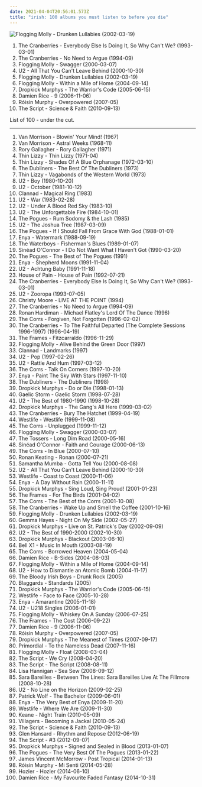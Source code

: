 ```yaml
---
date: 2021-04-04T20:56:01.573Z
title: "irish: 100 albums you must listen to before you die"
---
```

![Flogging Molly - Drunken Lullabies (2002-03-19)](http://coverartarchive.org/release/2fc9a409-48e2-32f0-b513-77df11a873c7/7618759964-500.jpg "Flogging Molly - Drunken Lullabies (2002-03-19)")
<ol class="albums">
<li data-cover="http://coverartarchive.org/release/6e4bad0f-41e3-361d-b75a-3f63bc7176c6/16623893430-500.jpg" data-tags="90s, rock" role="button">The Cranberries - Everybody Else Is Doing It, So Why Can't We? (1993-03-01)</li>
<li data-cover="http://coverartarchive.org/release/177ebc28-0115-3897-8eb3-ebf74ce23790/20976788588-500.jpg" data-tags="90s, rock, alternative" role="button">The Cranberries - No Need to Argue (1994-09)</li>
<li data-cover="http://coverartarchive.org/release/9c27a860-f4f1-323f-9722-f3afd2114e4a/4773484086-500.jpg" data-tags="irish, punk" role="button">Flogging Molly - Swagger (2000-03-07)</li>
<li data-cover="https://img.discogs.com/U8okCdE93Q8KnJ5rBtnugutb8JM=/fit-in/600x600/filters:strip_icc():format(jpeg):mode_rgb():quality(90)/discogs-images/R-1198146-1211495932.jpeg.jpg" data-tags="u2, rock" role="button">U2 - All That You Can't Leave Behind (2000-10-30)</li>
<li data-cover="http://coverartarchive.org/release/2fc9a409-48e2-32f0-b513-77df11a873c7/7618759964-500.jpg" data-tags="irish, punk" role="button">Flogging Molly - Drunken Lullabies (2002-03-19)</li>
<li data-cover="https://img.discogs.com/KCimdGtdSojFTj7oo2f-baqLgbg=/fit-in/600x530/filters:strip_icc():format(jpeg):mode_rgb():quality(90)/discogs-images/R-513755-1476494491-8734.jpeg.jpg" data-tags="irish, punk" role="button">Flogging Molly - Within a Mile of Home (2004-09-14)</li>
<li data-cover="http://coverartarchive.org/release/8200c418-1bc8-4231-902e-9de9d5fb08c4/3333959005-500.jpg" data-tags="punk, punk rock" role="button">Dropkick Murphys - The Warrior's Code (2005-06-15)</li>
<li data-cover="http://coverartarchive.org/release/490595e7-8ec0-3ad1-ac51-95e816ecb24b/8345167017-500.jpg" data-tags="folk, singer-songwriter, acoustic" role="button">Damien Rice - 9 (2006-11-06)</li>
<li data-cover="https://img.discogs.com/95-LQC1Jx2GGoBq_Z7l1CAeHkrM=/fit-in/600x536/filters:strip_icc():format(jpeg):mode_rgb():quality(90)/discogs-images/R-1139242-1217870739.jpeg.jpg" data-tags="electronic, electropop, female vocalists" role="button">Róisín Murphy - Overpowered (2007-05)</li>
<li data-cover="http://coverartarchive.org/release/18e4ebe7-8117-4013-9e1d-6c4bfd9e04c4/6682031158-500.jpg" data-tags="the script" role="button">The Script - Science & Faith (2010-09-13)</li>
</ol>
List of 100 - under the cut.
<!-- more -->

_________________

<ol class="albums">
<li data-cover="https://img.discogs.com/tqNk6K2iPiqQ16xWjxSk1_XbVCA=/fit-in/600x595/filters:strip_icc():format(jpeg):mode_rgb():quality(90)/discogs-images/R-4790909-1376839781-8866.jpeg.jpg" data-tags="60s, blue-eyed soul" role="button">
Van Morrison - Blowin' Your Mind! (1967)
</li>
<li data-cover="https://via.placeholder.com/450" data-tags="singer-songwriter, folk, 60s" role="button">
Van Morrison - Astral Weeks (1968-11)
</li>
<li data-cover="https://img.discogs.com/f1ZFte7q9L1-ZDl_pvNSLNFkCco=/fit-in/600x594/filters:strip_icc():format(jpeg):mode_rgb():quality(90)/discogs-images/R-2680042-1296298782.jpeg.jpg" data-tags="blues rock, classic rock, blues" role="button">
Rory Gallagher - Rory Gallagher (1971)
</li>
<li data-cover="http://coverartarchive.org/release/861b7aff-0ce6-47cc-b5f2-b6be19bd3abc/11393785643-500.jpg" data-tags="hard rock, irish" role="button">
Thin Lizzy - Thin Lizzy (1971-04)
</li>
<li data-cover="https://img.discogs.com/SBryxM2DqyTdCJbF4rMHO_ghET4=/fit-in/595x595/filters:strip_icc():format(jpeg):mode_rgb():quality(90)/discogs-images/R-6687349-1424819915-1060.jpeg.jpg" data-tags="classic rock" role="button">
Thin Lizzy - Shades Of A Blue Orphanage (1972-03-10)
</li>
<li data-cover="https://img.discogs.com/8OfATjenCF25tw6a0BClEQQUt2U=/fit-in/495x470/filters:strip_icc():format(jpeg):mode_rgb():quality(90)/discogs-images/R-5078127-1383900869-2517.jpeg.jpg" data-tags="irish" role="button">
The Dubliners - The Best Of The Dubliners (1973)
</li>
<li data-cover="https://img.discogs.com/3lMg394Yp43vjYeb4dqnD8Xl1Sg=/fit-in/600x588/filters:strip_icc():format(jpeg):mode_rgb():quality(90)/discogs-images/R-5966549-1407608547-5756.jpeg.jpg" data-tags="classic rock, hard rock" role="button">
Thin Lizzy - Vagabonds of the Western World (1973)
</li>
<li data-cover="https://img.discogs.com/2SBGJzgJFV8lrI4NUuon4M9CUf0=/fit-in/600x597/filters:strip_icc():format(jpeg):mode_rgb():quality(90)/discogs-images/R-9191287-1555343079-6941.jpeg.jpg" data-tags="post-punk, rock, 80s" role="button">
U2 - Boy (1980-10-20)
</li>
<li data-cover="http://coverartarchive.org/release/37ab2177-339b-4f5d-affc-f1e5d468bf68/6741475248-500.jpg" data-tags="rock, 80s" role="button">
U2 - October (1981-10-12)
</li>
<li data-cover="http://coverartarchive.org/release/7546163d-238d-38e3-97bb-26c464dabbeb/3195155586-500.jpg" data-tags="celtic, irish" role="button">
Clannad - Magical Ring (1983)
</li>
<li data-cover="https://img.discogs.com/HV3PkcnCqXxcN3RtBp1JG39rK5M=/fit-in/443x600/filters:strip_icc():format(jpeg):mode_rgb():quality(90)/discogs-images/R-3019834-1407571984-2110.jpeg.jpg" data-tags="rock, 80s" role="button">
U2 - War (1983-02-28)
</li>
<li data-cover="http://coverartarchive.org/release/74e6f17b-f10f-3b17-a32f-8168b7cd377b/28078884733-500.jpg" data-tags="rock" role="button">
U2 - Under A Blood Red Sky (1983-10)
</li>
<li data-cover="http://coverartarchive.org/release/b268f8c3-a6ee-359f-8804-b2d2eba6f673/8126647993-500.jpg" data-tags="rock" role="button">
U2 - The Unforgettable Fire (1984-10-01)
</li>
<li data-cover="http://coverartarchive.org/release/cf48d517-6671-4715-bf69-1f3a96769a3a/5115726658-500.jpg" data-tags="folk, celtic" role="button">
The Pogues - Rum Sodomy & the Lash (1985)
</li>
<li data-cover="https://via.placeholder.com/450" data-tags="rock" role="button">
U2 - The Joshua Tree (1987-03-09)
</li>
<li data-cover="http://coverartarchive.org/release/4bfd1a30-268b-40ea-a675-1c6bb875e932/21762452337-500.jpg" data-tags="celtic" role="button">
The Pogues - If I Should Fall From Grace With God (1988-01-01)
</li>
<li data-cover="http://coverartarchive.org/release/8f9ab550-fa7e-4e1d-b218-5f1fd9f7aa95/6196789316-500.jpg" data-tags="celtic, new age" role="button">
Enya - Watermark (1988-09-19)
</li>
<li data-cover="https://via.placeholder.com/450" data-tags="irish" role="button">
The Waterboys - Fisherman's Blues (1989-01-07)
</li>
<li data-cover="https://img.discogs.com/W8A4v5z88ipMQ4n14waX-E5rgY8=/fit-in/543x538/filters:strip_icc():format(jpeg):mode_rgb():quality(90)/discogs-images/R-1841631-1359313838-7780.jpeg.jpg" data-tags="female vocalists, pop, 90s" role="button">
Sinéad O'Connor - I Do Not Want What I Haven't Got (1990-03-20)
</li>
<li data-cover="http://coverartarchive.org/release/eb873617-caa5-43f9-8cdb-9cd02e17163a/15595471977-500.jpg" data-tags="irish, irish folk, folk" role="button">
The Pogues - The Best of The Pogues (1991)
</li>
<li data-cover="http://coverartarchive.org/release/2fbbe6b7-5679-33cf-a084-ee4bd5429807/16797026280-500.jpg" data-tags="celtic, new age" role="button">
Enya - Shepherd Moons (1991-11-04)
</li>
<li data-cover="https://img.discogs.com/xivHc5rtqcq_p2J2Qu1D99VZmk8=/fit-in/600x582/filters:strip_icc():format(jpeg):mode_rgb():quality(90)/discogs-images/R-6277836-1606808822-4001.jpeg.jpg" data-tags="rock" role="button">
U2 - Achtung Baby (1991-11-18)
</li>
<li data-cover="https://img.discogs.com/dPYgWwRyJsKpyepRH1RCOY7T2r8=/fit-in/600x588/filters:strip_icc():format(jpeg):mode_rgb():quality(90)/discogs-images/R-2020774-1362921141-6307.jpeg.jpg" data-tags="hip hop, rap, hip-hop, oldschool" role="button">
House of Pain - House of Pain (1992-07-21)
</li>
<li data-cover="http://coverartarchive.org/release/6e4bad0f-41e3-361d-b75a-3f63bc7176c6/16623893430-500.jpg" data-tags="90s, rock" role="button">
The Cranberries - Everybody Else Is Doing It, So Why Can't We? (1993-03-01)
</li>
<li data-cover="http://coverartarchive.org/release/c8a3ad14-933f-308c-866e-b28dd14403a7/3770659611-500.jpg" data-tags="rock, 90s, u2" role="button">
U2 - Zooropa (1993-07-05)
</li>
<li data-cover="http://coverartarchive.org/release/24c4d72b-fd9c-463a-802d-aebd5e8f2a0a/15396072186-500.jpg" data-tags="irish" role="button">
Christy Moore - LIVE AT THE POINT (1994)
</li>
<li data-cover="http://coverartarchive.org/release/177ebc28-0115-3897-8eb3-ebf74ce23790/20976788588-500.jpg" data-tags="90s, rock, alternative" role="button">
The Cranberries - No Need to Argue (1994-09)
</li>
<li data-cover="https://img.discogs.com/eK7dN9yJS91rUJLnmgu8womD_4Q=/fit-in/600x600/filters:strip_icc():format(jpeg):mode_rgb():quality(90)/discogs-images/R-4653091-1473198229-3411.jpeg.jpg" data-tags="celtic" role="button">
Ronan Hardiman - Michael Flatley's Lord Of The Dance (1996)
</li>
<li data-cover="https://img.discogs.com/tDcA9IOU66Qobh5urjCqmuvRP0I=/fit-in/600x522/filters:strip_icc():format(jpeg):mode_rgb():quality(90)/discogs-images/R-1955126-1426218437-4673.jpeg.jpg" data-tags="pop, irish, 90s" role="button">
The Corrs - Forgiven, Not Forgotten (1996-02-02)
</li>
<li data-cover="http://coverartarchive.org/release/bf7920a7-7a0a-3ee5-99ce-479faa65633b/8943912838-500.jpg" data-tags="irish" role="button">
The Cranberries - To The Faithful Departed (The Complete Sessions 1996-1997) (1996-04-19)
</li>
<li data-cover="http://coverartarchive.org/release/3139e3a4-a7e7-40ee-a124-2d2830971c4e/14483468542-500.jpg" data-tags="indie, rock, alternative, irish, irish music" role="button">
The Frames - Fitzcarraldo (1996-11-29)
</li>
<li data-cover="http://coverartarchive.org/release/70c85789-974e-4a92-8b9d-96aef51e7ddd/1174906134-500.jpg" data-tags="irish, live, irish folk punk" role="button">
Flogging Molly - Alive Behind the Green Door (1997)
</li>
<li data-cover="http://coverartarchive.org/release/1463018c-0d31-4526-ac4e-a76f840fcd3f/3196058926-500.jpg" data-tags="celtic" role="button">
Clannad - Landmarks (1997)
</li>
<li data-cover="http://coverartarchive.org/release/a03e7e4b-45ab-390e-9439-4253efa57967/6316878222-500.jpg" data-tags="rock, 90s" role="button">
U2 - Pop (1997-02-26)
</li>
<li data-cover="http://coverartarchive.org/release/1a4dd04b-2979-47d1-9af8-e4f9b2921ee5/14080969649-500.jpg" data-tags="rock" role="button">
U2 - Rattle And Hum (1997-03-12)
</li>
<li data-cover="http://coverartarchive.org/release/259ef148-90a3-44ab-87b2-1252c46febd5/5356649895-500.jpg" data-tags="pop" role="button">
The Corrs - Talk On Corners (1997-10-20)
</li>
<li data-cover="http://coverartarchive.org/release/281397de-fa8e-491a-b664-f03d5eb49c19/15932053701-500.jpg" data-tags="new age, enya, storms in africa, boadicea, only if" role="button">
Enya - Paint The Sky With Stars (1997-11-10)
</li>
<li data-cover="https://img.discogs.com/NrAo82wRPDtNI8-isKvqof7oReg=/fit-in/600x463/filters:strip_icc():format(jpeg):mode_rgb():quality(90)/discogs-images/R-3678539-1479509427-2997.jpeg.jpg" data-tags="irish" role="button">
The Dubliners - The Dubliners (1998)
</li>
<li data-cover="http://coverartarchive.org/release/532827c8-1b6f-382e-9f77-3ea23ed3dba1/17170544907-500.jpg" data-tags="punk, oi" role="button">
Dropkick Murphys - Do or Die (1998-01-13)
</li>
<li data-cover="http://coverartarchive.org/release/0f423674-98e5-4f80-9e70-9691dc13567e/15317941128-500.jpg" data-tags="irish, celtic" role="button">
Gaelic Storm - Gaelic Storm (1998-07-28)
</li>
<li data-cover="http://coverartarchive.org/release/3b886671-04bb-4e6f-bc02-310823641fe9/9041409104-500.jpg" data-tags="rock, u2, classic rock" role="button">
U2 - The Best of 1980-1990 (1998-10-28)
</li>
<li data-cover="http://coverartarchive.org/release/108f2db5-8c8a-411c-9d10-cffa5969b349/3333907443-500.jpg" data-tags="punk" role="button">
Dropkick Murphys - The Gang's All Here (1999-03-02)
</li>
<li data-cover="https://img.discogs.com/zonqhzeLNgC07fqdcsZ5OrZ7h8k=/fit-in/565x606/filters:strip_icc():format(jpeg):mode_rgb():quality(90)/discogs-images/R-7768449-1448613040-9659.jpeg.jpg" data-tags="rock, alternative, 90s" role="button">
The Cranberries - Bury The Hatchet (1999-04-19)
</li>
<li data-cover="http://coverartarchive.org/release/5b8f11a0-ea81-44d0-a79b-726506b8e6b3/22647463025-500.jpg" data-tags="westlife, pop" role="button">
Westlife - Westlife (1999-11-08)
</li>
<li data-cover="http://coverartarchive.org/release/dc1f2430-bdd5-4070-95a1-58fe9067811b/3600810436-500.jpg" data-tags="folk, pop, irish" role="button">
The Corrs - Unplugged (1999-11-12)
</li>
<li data-cover="http://coverartarchive.org/release/9c27a860-f4f1-323f-9722-f3afd2114e4a/4773484086-500.jpg" data-tags="irish, punk" role="button">
Flogging Molly - Swagger (2000-03-07)
</li>
<li data-cover="http://coverartarchive.org/release/364bab3c-240b-30f1-8cd8-d624a4f89d5a/16999982419-500.jpg" data-tags="rock, punk, irish, celtic rock, t tossers" role="button">
The Tossers - Long Dim Road (2000-05-16)
</li>
<li data-cover="https://img.discogs.com/98PBEItYQtvgo5i3j5PPOTr2fZ8=/fit-in/535x406/filters:strip_icc():format(jpeg):mode_rgb():quality(90)/discogs-images/R-3445887-1330696286.jpeg.jpg" data-tags="irish, 00s" role="button">
Sinéad O'Connor - Faith and Courage (2000-06-13)
</li>
<li data-cover="https://img.discogs.com/SFPzHAzX4ah4IFjPf-JRPl37kXU=/fit-in/600x596/filters:strip_icc():format(jpeg):mode_rgb():quality(90)/discogs-images/R-951267-1428563434-2020.jpeg.jpg" data-tags="pop" role="button">
The Corrs - In Blue (2000-07-10)
</li>
<li data-cover="http://coverartarchive.org/release/3ad25a36-8eda-3abd-ab57-b1db6cbfe0e7/27458441899-500.jpg" data-tags="pop" role="button">
Ronan Keating - Ronan (2000-07-21)
</li>
<li data-cover="https://img.discogs.com/jPxobYClW9cUSZGg2ceFcBZ3_l0=/fit-in/600x599/filters:strip_icc():format(jpeg):mode_rgb():quality(90)/discogs-images/R-121824-1281705849.jpeg.jpg" data-tags="pop, dance" role="button">
Samantha Mumba - Gotta Tell You (2000-08-08)
</li>
<li data-cover="https://img.discogs.com/U8okCdE93Q8KnJ5rBtnugutb8JM=/fit-in/600x600/filters:strip_icc():format(jpeg):mode_rgb():quality(90)/discogs-images/R-1198146-1211495932.jpeg.jpg" data-tags="u2, rock" role="button">
U2 - All That You Can't Leave Behind (2000-10-30)
</li>
<li data-cover="http://coverartarchive.org/release/d0cb6120-ad2e-4694-847f-664083bdc0e4/26537178398-500.jpg" data-tags="coast to coast, westlife, pop" role="button">
Westlife - Coast to Coast (2000-11-06)
</li>
<li data-cover="http://coverartarchive.org/release/76d53e8d-a605-3a57-a188-450d6884fff5/13737540134-500.jpg" data-tags="new age, celtic, enya" role="button">
Enya - A Day Without Rain (2000-11-11)
</li>
<li data-cover="http://coverartarchive.org/release/b5b41db5-72bc-3140-b571-998b14d0fced/4773453196-500.jpg" data-tags="punk rock, irish, celtic punk, dropkick murphys" role="button">
Dropkick Murphys - Sing Loud, Sing Proud! (2001-01-23)
</li>
<li data-cover="https://img.discogs.com/cEaKtdU8XpEYAc-xXDL54g7uoEY=/fit-in/300x300/filters:strip_icc():format(jpeg):mode_rgb():quality(90)/discogs-images/R-1433959-1279370870.jpeg.jpg" data-tags="noise, indie, rock, alternative, melancholy, irish, friends, heartbeat, plaintive, boomtown" role="button">
The Frames - For The Birds (2001-04-02)
</li>
<li data-cover="http://coverartarchive.org/release/848a2636-51a8-4a38-9cb3-f6821e8adbe1/28759289524-500.jpg" data-tags="the corrs" role="button">
The Corrs - The Best of the Corrs (2001-10-08)
</li>
<li data-cover="http://coverartarchive.org/release/e5119f27-ef7f-392f-8d93-790a7b62ef59/19311203167-500.jpg" data-tags="rock" role="button">
The Cranberries - Wake Up and Smell the Coffee (2001-10-16)
</li>
<li data-cover="http://coverartarchive.org/release/2fc9a409-48e2-32f0-b513-77df11a873c7/7618759964-500.jpg" data-tags="irish, punk" role="button">
Flogging Molly - Drunken Lullabies (2002-03-19)
</li>
<li data-cover="https://img.discogs.com/M39hBiXjfl2bPyfd88UkhSbF5vM=/fit-in/543x540/filters:strip_icc():format(jpeg):mode_rgb():quality(90)/discogs-images/R-3203310-1349612467-3697.jpeg.jpg" data-tags="irish" role="button">
Gemma Hayes - Night On My Side (2002-05-27)
</li>
<li data-cover="http://coverartarchive.org/release/3d09f662-31e0-4f4b-b317-dd332bb03fcc/3333923376-500.jpg" data-tags="punk, irish, live, celtic punk, dropkick murphys" role="button">
Dropkick Murphys - Live on St. Patrick's Day (2002-09-09)
</li>
<li data-cover="http://coverartarchive.org/release/9f7fead6-9bba-3a45-ad9d-33d8712413bb/17641203848-500.jpg" data-tags="rock" role="button">
U2 - The Best of 1990-2000 (2002-10-30)
</li>
<li data-cover="http://coverartarchive.org/release/41c645e2-dc4d-3a56-ac30-1d1e55946c62/4773391073-500.jpg" data-tags="punk, punk rock" role="button">
Dropkick Murphys - Blackout (2003-06-10)
</li>
<li data-cover="https://img.discogs.com/C7ivzZqISbQUn_PodoOTtCo-Z2c=/fit-in/239x240/filters:strip_icc():format(jpeg):mode_rgb():quality(90)/discogs-images/R-2044574-1406510932-1126.jpeg.jpg" data-tags="indie, indie rock, irish, stuff i like, drive-thru records" role="button">
Bell X1 - Music In Mouth (2003-08-19)
</li>
<li data-cover="http://coverartarchive.org/release/09ead843-23c8-3ee2-9094-1cf78b3a2408/10962966051-500.jpg" data-tags="pop" role="button">
The Corrs - Borrowed Heaven (2004-05-04)
</li>
<li data-cover="http://coverartarchive.org/release/79f75593-94ca-4b24-bfdb-91c0b9395b39/13538432061-500.jpg" data-tags="damien rice, 2004, acoustic, live" role="button">
Damien Rice - B-Sides (2004-08-03)
</li>
<li data-cover="https://img.discogs.com/KCimdGtdSojFTj7oo2f-baqLgbg=/fit-in/600x530/filters:strip_icc():format(jpeg):mode_rgb():quality(90)/discogs-images/R-513755-1476494491-8734.jpeg.jpg" data-tags="irish, punk" role="button">
Flogging Molly - Within a Mile of Home (2004-09-14)
</li>
<li data-cover="http://coverartarchive.org/release/1eccc76d-a24a-3066-ab4f-85e2efffb251/7947210173-500.jpg" data-tags="rock, u2" role="button">
U2 - How to Dismantle an Atomic Bomb (2004-11-17)
</li>
<li data-cover="http://coverartarchive.org/release/d67791a1-1304-4f30-a6f3-f00b8186630a/992235630-500.jpg" data-tags="irish" role="button">
The Bloody Irish Boys - Drunk Rock (2005)
</li>
<li data-cover="http://coverartarchive.org/release/1285d08e-17ee-4688-b26b-9a2e043d4e8c/5956860175-500.jpg" data-tags="irish, celtic, celtic rock" role="button">
Blaggards - Standards (2005)
</li>
<li data-cover="http://coverartarchive.org/release/8200c418-1bc8-4231-902e-9de9d5fb08c4/3333959005-500.jpg" data-tags="punk, punk rock" role="button">
Dropkick Murphys - The Warrior's Code (2005-06-15)
</li>
<li data-cover="http://coverartarchive.org/release/ee99133c-2a6a-4284-aa50-49080bdba6cd/28019561986-500.jpg" data-tags="westlife, pop" role="button">
Westlife - Face to Face (2005-10-28)
</li>
<li data-cover="http://coverartarchive.org/release/b68a9abc-5e45-3fa6-8a6f-b0e9572ba1c9/8316179451-500.jpg" data-tags="new age, celtic" role="button">
Enya - Amarantine (2005-11-18)
</li>
<li data-cover="http://coverartarchive.org/release/50960a67-c4cc-4845-b722-cf2372d7e5f9/7165424755-500.jpg" data-tags="rock, u2" role="button">
U2 - U218 Singles (2006-01-01)
</li>
<li data-cover="http://coverartarchive.org/release/713844be-3748-35db-8502-41898a892a37/13801672579-500.jpg" data-tags="irish, punk" role="button">
Flogging Molly - Whiskey On A Sunday (2006-07-25)
</li>
<li data-cover="https://img.discogs.com/6H6IVclU6tnIOK96uZoapZ0JIsk=/fit-in/600x600/filters:strip_icc():format(jpeg):mode_rgb():quality(90)/discogs-images/R-1337522-1450604069-1306.png.jpg" data-tags="indie, irish, rock" role="button">
The Frames - The Cost (2006-09-22)
</li>
<li data-cover="http://coverartarchive.org/release/490595e7-8ec0-3ad1-ac51-95e816ecb24b/8345167017-500.jpg" data-tags="folk, singer-songwriter, acoustic" role="button">
Damien Rice - 9 (2006-11-06)
</li>
<li data-cover="https://img.discogs.com/95-LQC1Jx2GGoBq_Z7l1CAeHkrM=/fit-in/600x536/filters:strip_icc():format(jpeg):mode_rgb():quality(90)/discogs-images/R-1139242-1217870739.jpeg.jpg" data-tags="electronic, electropop, female vocalists" role="button">
Róisín Murphy - Overpowered (2007-05)
</li>
<li data-cover="http://coverartarchive.org/release/d368cd8d-f91c-4ffc-b4d4-5fb47213c8ac/17254341663-500.jpg" data-tags="celtic punk, folk punk" role="button">
Dropkick Murphys - The Meanest of Times (2007-09-17)
</li>
<li data-cover="http://coverartarchive.org/release/82dc3ab4-361e-3b29-973d-f7f1abf1c436/13912011180-500.jpg" data-tags="black metal, pagan metal" role="button">
Primordial - To the Nameless Dead (2007-11-16)
</li>
<li data-cover="http://coverartarchive.org/release/ae1f97da-1522-4ace-992f-88008512ab40/12579906990-500.jpg" data-tags="flogging molly - float" role="button">
Flogging Molly - Float (2008-03-04)
</li>
<li data-cover="https://via.placeholder.com/450" data-tags="pop" role="button">
The Script - We Cry (2008-04-20)
</li>
<li data-cover="http://coverartarchive.org/release/1df1d4e8-ef3c-3513-b982-845edd9c371b/6635580720-500.jpg" data-tags="pop rock" role="button">
The Script - The Script (2008-08-11)
</li>
<li data-cover="https://img.discogs.com/aiVvspzzf0mNd9A_xGlClkEesig=/fit-in/600x544/filters:strip_icc():format(jpeg):mode_rgb():quality(90)/discogs-images/R-1669654-1567298142-1446.png.jpg" data-tags="folk, female vocalists, singer-songwriter, indie" role="button">
Lisa Hannigan - Sea Sew (2008-09-12)
</li>
<li data-cover="https://img.discogs.com/iMr4EtTmLjmeBSFTYJ31dNqmXdI=/fit-in/566x563/filters:strip_icc():format(jpeg):mode_rgb():quality(90)/discogs-images/R-2716560-1417511195-4062.jpeg.jpg" data-tags="female vocalists, female vocalist" role="button">
Sara Bareilles - Between The Lines: Sara Bareilles Live At The Fillmore (2008-10-28)
</li>
<li data-cover="http://coverartarchive.org/release/650ed589-c6c2-3bdf-a132-e781020bcbff/1736631743-500.jpg" data-tags="rock" role="button">
U2 - No Line on the Horizon (2009-02-25)
</li>
<li data-cover="http://coverartarchive.org/release/4f8f41d4-895d-488d-95d0-7daec079bcd1/21698152605-500.jpg" data-tags="indie, alternative, folk, epic, fucking epic" role="button">
Patrick Wolf - The Bachelor (2009-06-01)
</li>
<li data-cover="http://coverartarchive.org/release/51be8f43-dac9-4450-a588-9b91e6f98ea1/26757154347-500.jpg" data-tags="ambient" role="button">
Enya - The Very Best of Enya (2009-11-20)
</li>
<li data-cover="http://coverartarchive.org/release/2e748702-5e75-4a8a-8526-d0311a89d616/11826807120-500.jpg" data-tags="pop, irish, boybands" role="button">
Westlife - Where We Are (2009-11-30)
</li>
<li data-cover="https://img.discogs.com/ueyeKRiYHj1JYkO3qq17w3qm7lo=/fit-in/600x600/filters:strip_icc():format(jpeg):mode_rgb():quality(90)/discogs-images/R-2277480-1460143032-4587.jpeg.jpg" data-tags="indie, boughtlist2010" role="button">
Keane - Night Train (2010-05-09)
</li>
<li data-cover="https://img.discogs.com/3OoWfZVJU5AV7OxhKzMipCp6vQw=/fit-in/600x598/filters:strip_icc():format(jpeg):mode_rgb():quality(90)/discogs-images/R-2238563-1272988463.jpeg.jpg" data-tags="indie rock, irish, ireland" role="button">
Villagers - Becoming a Jackal (2010-05-24)
</li>
<li data-cover="http://coverartarchive.org/release/18e4ebe7-8117-4013-9e1d-6c4bfd9e04c4/6682031158-500.jpg" data-tags="the script" role="button">
The Script - Science & Faith (2010-09-13)
</li>
<li data-cover="https://img.discogs.com/WxSFo_G5KKmSy_MocIWWQDov-NI=/fit-in/500x500/filters:strip_icc():format(jpeg):mode_rgb():quality(90)/discogs-images/R-3676446-1339945405-2309.jpeg.jpg" data-tags="folk" role="button">
Glen Hansard - Rhythm and Repose (2012-06-19)
</li>
<li data-cover="http://coverartarchive.org/release/8d3da9c4-17db-480a-85c1-17ee27823fcb/2019375455-500.jpg" data-tags="pop, pop rock" role="button">
The Script - #3 (2012-09-07)
</li>
<li data-cover="http://coverartarchive.org/release/cd50d838-0e43-4388-b343-3ab1db791433/3334006246-500.jpg" data-tags="folk punk" role="button">
Dropkick Murphys - Signed and Sealed in Blood (2013-01-07)
</li>
<li data-cover="http://coverartarchive.org/release/21f11285-d569-4332-9566-680560cbc682/3462514269-500.jpg" data-tags="irish, celtic" role="button">
The Pogues - The Very Best Of The Pogues (2013-01-22)
</li>
<li data-cover="http://coverartarchive.org/release/6e372de4-f625-47a6-9786-ed67b208d132/6086720192-500.jpg" data-tags="folk" role="button">
James Vincent McMorrow - Post Tropical (2014-01-13)
</li>
<li data-cover="http://coverartarchive.org/release/8b11f67e-7902-47b9-a408-ce0ea78b9555/13004401658-500.jpg" data-tags="electronic, pop, dance, irish, italo disco, 2014 releases, she sings so sweetly, 2014: eps" role="button">
Róisín Murphy - Mi Senti (2014-05-28)
</li>
<li data-cover="http://coverartarchive.org/release/d893f786-6518-4dd5-beca-8e00589cd41d/11618361045-500.jpg" data-tags="soul, indie rock, blues" role="button">
Hozier - Hozier (2014-06-10)
</li>
<li data-cover="http://coverartarchive.org/release/a5bb7a1b-f162-44a0-b833-69fb8bf13125/8706849113-500.jpg" data-tags="folk, acoustic, indie folk" role="button">
Damien Rice - My Favourite Faded Fantasy (2014-10-31)
</li>
</ol>